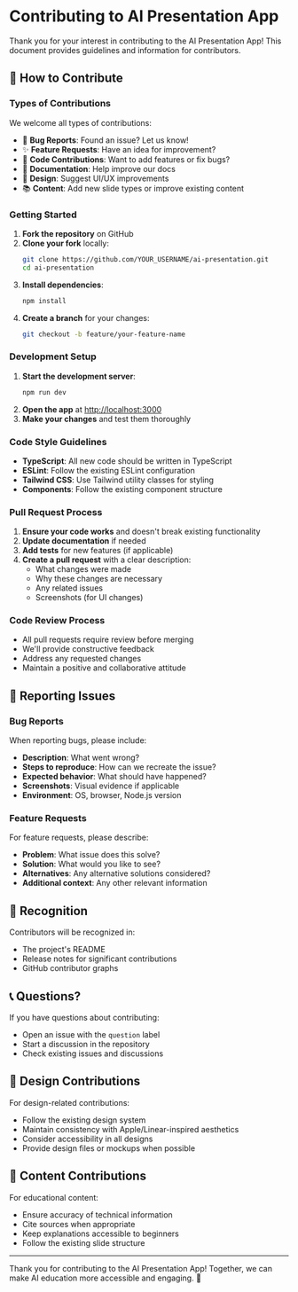 # Contributing to AI Presentation App

Thank you for your interest in contributing to the AI Presentation App! This document provides guidelines and information for contributors.

## 🤝 How to Contribute

### Types of Contributions

We welcome all types of contributions:

- 🐛 **Bug Reports**: Found an issue? Let us know!
- ✨ **Feature Requests**: Have an idea for improvement?
- 🔧 **Code Contributions**: Want to add features or fix bugs?
- 📖 **Documentation**: Help improve our docs
- 🎨 **Design**: Suggest UI/UX improvements
- 📚 **Content**: Add new slide types or improve existing content

### Getting Started

1. **Fork the repository** on GitHub
2. **Clone your fork** locally:
   ```bash
   git clone https://github.com/YOUR_USERNAME/ai-presentation.git
   cd ai-presentation
   ```
3. **Install dependencies**:
   ```bash
   npm install
   ```
4. **Create a branch** for your changes:
   ```bash
   git checkout -b feature/your-feature-name
   ```

### Development Setup

1. **Start the development server**:
   ```bash
   npm run dev
   ```
2. **Open the app** at [http://localhost:3000](http://localhost:3000)
3. **Make your changes** and test them thoroughly

### Code Style Guidelines

- **TypeScript**: All new code should be written in TypeScript
- **ESLint**: Follow the existing ESLint configuration
- **Tailwind CSS**: Use Tailwind utility classes for styling
- **Components**: Follow the existing component structure

### Pull Request Process

1. **Ensure your code works** and doesn't break existing functionality
2. **Update documentation** if needed
3. **Add tests** for new features (if applicable)
4. **Create a pull request** with a clear description:
   - What changes were made
   - Why these changes are necessary
   - Any related issues
   - Screenshots (for UI changes)

### Code Review Process

- All pull requests require review before merging
- We'll provide constructive feedback
- Address any requested changes
- Maintain a positive and collaborative attitude

## 📝 Reporting Issues

### Bug Reports

When reporting bugs, please include:

- **Description**: What went wrong?
- **Steps to reproduce**: How can we recreate the issue?
- **Expected behavior**: What should have happened?
- **Screenshots**: Visual evidence if applicable
- **Environment**: OS, browser, Node.js version

### Feature Requests

For feature requests, please describe:

- **Problem**: What issue does this solve?
- **Solution**: What would you like to see?
- **Alternatives**: Any alternative solutions considered?
- **Additional context**: Any other relevant information

## 🌟 Recognition

Contributors will be recognized in:

- The project's README
- Release notes for significant contributions
- GitHub contributor graphs

## 📞 Questions?

If you have questions about contributing:

- Open an issue with the `question` label
- Start a discussion in the repository
- Check existing issues and discussions

## 🎨 Design Contributions

For design-related contributions:

- Follow the existing design system
- Maintain consistency with Apple/Linear-inspired aesthetics
- Consider accessibility in all designs
- Provide design files or mockups when possible

## 📱 Content Contributions

For educational content:

- Ensure accuracy of technical information
- Cite sources when appropriate
- Keep explanations accessible to beginners
- Follow the existing slide structure

---

Thank you for contributing to the AI Presentation App! Together, we can make AI education more accessible and engaging. 🚀 